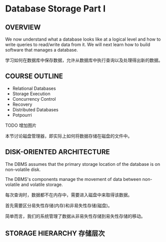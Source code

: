 # Database Storage Part I

## OVERVIEW

We now understand what a database looks like at a logical level and how to write queries to read/write data from it. We will next learn how to build software that manages a database.

学习如何在数据库中保存数据，允许从数据库中执行查询以及处理得出新的数据。

## COURSE OUTLINE

- Relational Databases 
- Storage Execution
-  Concurrency Control 
- Recovery 
- Distributed Databases 
- Potpourri

TODO 增加图片

本节讨论磁盘管理器，即实际上如何将数据存储在磁盘的文件中。

## DISK-ORIENTED ARCHITECTURE

The DBMS assumes that the primary storage location of the database is on non-volatile disk. 

The DBMS's components manage the movement of data between non-volatile and volatile storage.

每次查询时，数据都不在内存中，需要进入磁盘中来取得该数据。

首先需要区分易失性存储(内存)和非易失性存储(磁盘)。

简单而言，我们的系统管理了数据从非易失性存储到易失性存储的移动。

## STORAGE HIERARCHY 存储层次

